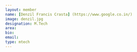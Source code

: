 ```yaml
---
layout: member
name: [Denzil Francis Crasta] (https://www.google.co.in/)
image: denzil.jpg
designation: M.Tech
area:
bio:
email:
type: mtech
---
```

